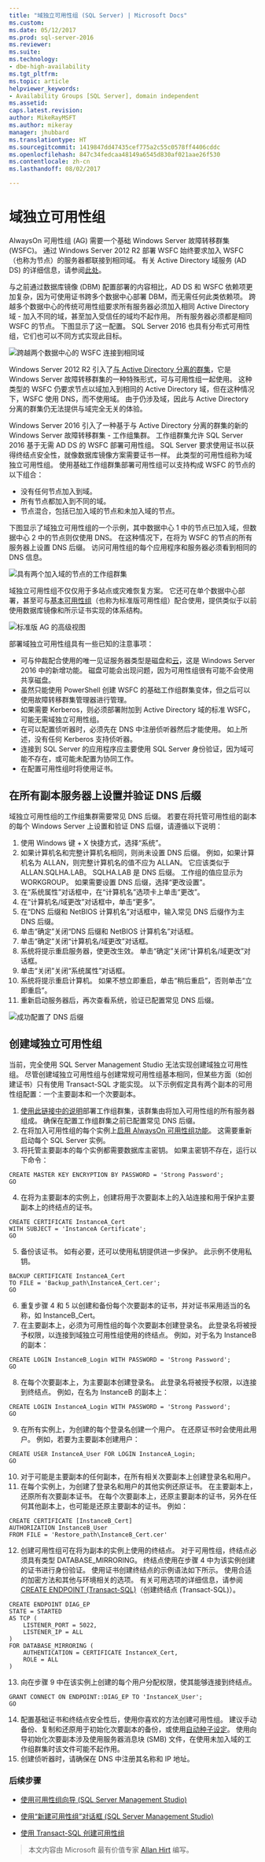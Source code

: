 ```yaml
---
title: "域独立可用性组 (SQL Server) | Microsoft Docs"
ms.custom: 
ms.date: 05/12/2017
ms.prod: sql-server-2016
ms.reviewer: 
ms.suite: 
ms.technology:
- dbe-high-availability
ms.tgt_pltfrm: 
ms.topic: article
helpviewer_keywords:
- Availability Groups [SQL Server], domain independent
ms.assetid: 
caps.latest.revision: 
author: MikeRayMSFT
ms.author: mikeray
manager: jhubbard
ms.translationtype: HT
ms.sourcegitcommit: 1419847dd47435cef775a2c55c0578ff4406cddc
ms.openlocfilehash: 847c34fedcaa48149a6545d830af021aae26f530
ms.contentlocale: zh-cn
ms.lasthandoff: 08/02/2017

---
```


# <a name="domain-independent-availability-groups"></a>域独立可用性组

AlwaysOn 可用性组 (AG) 需要一个基础 Windows Server 故障转移群集 (WSFC)。 通过 Windows Server 2012 R2 部署 WSFC 始终要求加入 WSFC（也称为节点）的服务器都联接到相同域。 有关 Active Directory 域服务 (AD DS) 的详细信息，请参阅[此处](https://technet.microsoft.com/library/cc759073(v=ws.10).aspx)。

与之前通过数据库镜像 (DBM) 配置部署的内容相比，AD DS 和 WSFC 依赖项更加复杂，因为可使用证书跨多个数据中心部署 DBM，而无需任何此类依赖项。  跨越多个数据中心的传统可用性组要求所有服务器必须加入相同 Active Directory 域 - 加入不同的域，甚至加入受信任的域均不起作用。 所有服务器必须都是相同 WSFC 的节点。 下图显示了这一配置。 SQL Server 2016 也具有分布式可用性组，它们也可以不同方式实现此目标。


![跨越两个数据中心的 WSFC 连接到相同域][1]

Windows Server 2012 R2 引入了[与 Active Directory 分离的群集](https://technet.microsoft.com/library/dn265970.aspx)，它是 Windows Server 故障转移群集的一种特殊形式，可与可用性组一起使用。 这种类型的 WSFC 仍要求节点以域加入到相同的 Active Directory 域，但在这种情况下，WSFC 使用 DNS，而不使用域。 由于仍涉及域，因此与 Active Directory 分离的群集仍无法提供与域完全无关的体验。

Windows Server 2016 引入了一种基于与 Active Directory 分离的群集的新的 Windows Server 故障转移群集 - 工作组集群。 工作组群集允许 SQL Server 2016 基于无需 AD DS 的 WSFC 部署可用性组。 SQL Server 要求使用证书以获得终结点安全性，就像数据库镜像方案需要证书一样。  此类型的可用性组称为域独立可用性组。 使用基础工作组群集部署可用性组可以支持构成 WSFC 的节点的以下组合：
- 没有任何节点加入到域。
- 所有节点都加入到不同的域。
- 节点混合，包括已加入域的节点和未加入域的节点。

下图显示了域独立可用性组的一个示例，其中数据中心 1 中的节点已加入域，但数据中心 2 中的节点则仅使用 DNS。 在这种情况下，在将为 WSFC 的节点的所有服务器上设置 DNS 后缀。 访问可用性组的每个应用程序和服务器必须看到相同的 DNS 信息。


![具有两个加入域的节点的工作组群集][2]

域独立可用性组不仅仅用于多站点或灾难恢复方案。 它还可在单个数据中心部署，甚至可与[基本可用性组](https://msdn.microsoft.com/library/mt614935.aspx)（也称为标准版可用性组）配合使用，提供类似于以前使用数据库镜像和所示证书实现的体系结构。


![标准版 AG 的高级视图][3]

部署域独立可用性组具有一些已知的注意事项：
- 可与仲裁配合使用的唯一见证服务器类型是磁盘和[云](https://technet.microsoft.com/windows-server-docs/failover-clustering/deploy-cloud-witness)，这是 Windows Server 2016 中的新增功能。 磁盘可能会出现问题，因为可用性组很有可能不会使用共享磁盘。
- 虽然只能使用 PowerShell 创建 WSFC 的基础工作组群集变体，但之后可以使用故障转移群集管理器进行管理。
- 如果需要 Kerberos，则必须部署附加到 Active Directory 域的标准 WSFC，可能无需域独立可用性组。
- 在可以配置侦听器时，必须先在 DNS 中注册侦听器然后才能使用。 如上所述，没有任何 Kerberos 支持侦听器。
- 连接到 SQL Server 的应用程序应主要使用 SQL Server 身份验证，因为域可能不存在，或可能未配置为协同工作。 
- 在配置可用性组时将使用证书。

## <a name="set-and-verify-the-dns-suffix-on-all-replica-servers"></a>在所有副本服务器上设置并验证 DNS 后缀

域独立可用性组的工作组集群需要常见 DNS 后缀。 若要在将托管可用性组的副本的每个 Windows Server 上设置和验证 DNS 后缀，请遵循以下说明：

1. 使用 Windows 键 + X 快捷方式，选择“系统”。
2. 如果计算机名和完整计算机名相同，则尚未设置 DNS 后缀。 例如，如果计算机名为 ALLAN，则完整计算机名的值不应为 ALLAN。 它应该类似于 ALLAN.SQLHA.LAB。 SQLHA.LAB 是 DNS 后缀。 工作组的值应显示为 WORKGROUP。 如果需要设置 DNS 后缀，选择“更改设置”。
3. 在“系统属性”对话框中，在“计算机名”选项卡上单击“更改”。
4. 在“计算机名/域更改”对话框中，单击“更多”。
5. 在“DNS 后缀和 NetBIOS 计算机名”对话框中，输入常见 DNS 后缀作为主 DNS 后缀。 
6. 单击“确定”关闭“DNS 后缀和 NetBIOS 计算机名”对话框。
7. 单击“确定”关闭“计算机名/域更改”对话框。
8. 系统将提示重启服务器，使更改生效。 单击“确定”关闭“计算机名/域更改”对话框。
9. 单击“关闭”关闭“系统属性”对话框。
10. 系统将提示重启计算机。 如果不想立即重启，单击“稍后重启”，否则单击“立即重启”。
11. 重新启动服务器后，再次查看系统，验证已配置常见 DNS 后缀。


![成功配置了 DNS 后缀][4]

## <a name="create-a-domain-independent-availability-group"></a>创建域独立可用性组

当前，完全使用 SQL Server Management Studio 无法实现创建域独立可用性组。 尽管创建域独立可用性组与创建常规可用性组基本相同，但某些方面（如创建证书）只有使用 Transact-SQL 才能实现。 以下示例假定具有两个副本的可用性组配置：一个主要副本和一个次要副本。 

1. [使用此链接中的说明](https://blogs.msdn.microsoft.com/clustering/2015/08/17/workgroup-and-multi-domain-clusters-in-windows-server-2016/)部署工作组群集，该群集由将加入可用性组的所有服务器组成。 确保在配置工作组群集之前已配置常见 DNS 后缀。
2. 在将加入可用性组的每个实例上[启用 AlwaysOn 可用性组功能](https://docs.microsoft.com/sql/database-engine/availability-groups/windows/enable-and-disable-always-on-availability-groups-sql-server)。 这需要重新启动每个 SQL Server 实例。
3. 将托管主要副本的每个实例都需要数据库主密钥。 如果主密钥不存在，运行以下命令：
```
CREATE MASTER KEY ENCRYPTION BY PASSWORD = 'Strong Password';
GO
```
4. 在将为主要副本的实例上，创建将用于次要副本上的入站连接和用于保护主要副本上的终结点的证书。
```
CREATE CERTIFICATE InstanceA_Cert 
WITH SUBJECT = 'InstanceA Certificate';
GO
``` 
5. 备份该证书。 如有必要，还可以使用私钥提供进一步保护。 此示例不使用私钥。
```
BACKUP CERTIFICATE InstanceA_Cert 
TO FILE = 'Backup_path\InstanceA_Cert.cer';
GO
```
6. 重复步骤 4 和 5 以创建和备份每个次要副本的证书，并对证书采用适当的名称，如 InstanceB_Cert。
7. 在主要副本上，必须为可用性组的每个次要副本创建登录名。 此登录名将被授予权限，以连接到域独立可用性组使用的终结点。 例如，对于名为 InstanceB 的副本：
```
CREATE LOGIN InstanceB_Login WITH PASSWORD = 'Strong Password';
GO
```
8. 在每个次要副本上，为主要副本创建登录名。 此登录名将被授予权限，以连接到终结点。 例如，在名为 InstanceB 的副本上：
```
CREATE LOGIN InstanceA_Login WITH PASSWORD = 'Strong Password';
GO
```
9. 在所有实例上，为创建的每个登录名创建一个用户。 在还原证书时会使用此用户。 例如，若要为主要副本创建用户：
```
CREATE USER InstanceA_User FOR LOGIN InstanceA_Login;
GO
```
10. 对于可能是主要副本的任何副本，在所有相关次要副本上创建登录名和用户。
11. 在每个实例上，为创建了登录名和用户的其他实例还原证书。 在主要副本上，还原所有次要副本证书。 在每个次要副本上，还原主要副本的证书，另外在任何其他副本上，也可能是还原主要副本的证书。 例如：
```
CREATE CERTIFICATE [InstanceB_Cert]
AUTHORIZATION InstanceB_User
FROM FILE = 'Restore_path\InstanceB_Cert.cer'
```
12. 创建可用性组可在将为副本的实例上使用的终结点。 对于可用性组，终结点必须具有类型 DATABASE_MIRRORING。 终结点使用在步骤 4 中为该实例创建的证书进行身份验证。 使用证书创建终结点的示例语法如下所示。 使用合适的加密方法和其他与环境相关的选项。 有关可用选项的详细信息，请参阅 [CREATE ENDPOINT (Transact-SQL)](https://msdn.microsoft.com/library/ms181591.aspx)（创建终结点 (Transact-SQL)）。
```
CREATE ENDPOINT DIAG_EP
STATE = STARTED
AS TCP (
    LISTENER_PORT = 5022,
    LISTENER_IP = ALL
)
FOR DATABASE_MIRRORING (
    AUTHENTICATION = CERTIFICATE InstanceX_Cert,
    ROLE = ALL
)
```
13. 向在步骤 9 中在该实例上创建的每个用户分配权限，使其能够连接到终结点。 
```
GRANT CONNECT ON ENDPOINT::DIAG_EP TO 'InstanceX_User';
GO
```
14. 配置基础证书和终结点安全性后，使用你喜欢的方法创建可用性组。 建议手动备份、复制和还原用于初始化次要副本的备份，或使用[自动种子设定](https://msdn.microsoft.com/library/mt735149.aspx)。 使用向导初始化次要副本涉及使用服务器消息块 (SMB) 文件，在使用未加入域的工作组群集时该文件可能不起作用。
15. 创建侦听器时，请确保在 DNS 中注册其名称和 IP 地址。

### <a name="next-steps"></a>后续步骤 

- [使用可用性组向导 (SQL Server Management Studio)](use-the-availability-group-wizard-sql-server-management-studio.md)

- [使用“新建可用性组”对话框 (SQL Server Management Studio)](use-the-new-availability-group-dialog-box-sql-server-management-studio.md)
 
- [使用 Transact-SQL 创建可用性组](create-an-availability-group-transact-sql.md)

>本文内容由 Microsoft 最有价值专家 [Allan Hirt](http://mvp.microsoft.com/en-us/PublicProfile/4025254?fullName=Allan%20Hirt) 编写。

<!--Image references-->
[1]: ./media/diag-wsfc-two-data-centers-same-domain.png
[2]: ./media/diag-workgroup-cluster-two-nodes-joined.png
[3]: ./media/diag-high-level-view-ag-standard-edition.png
[4]: ./media/diag-successful-dns-suffix.png

